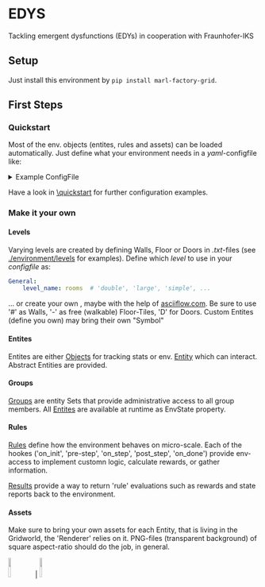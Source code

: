 # EDYS

Tackling emergent dysfunctions (EDYs) in cooperation with Fraunhofer-IKS

## Setup
Just install this environment by `pip install marl-factory-grid`.

## First Steps


### Quickstart
Most of the env. objects (entites, rules and assets) can be loaded automatically. 
Just define what your environment needs in a *yaml*-configfile like:

<details><summary>Example ConfigFile</summary>    
    General:
    level_name: rooms
    env_seed: 69
    verbose: !!bool False
    pomdp_r: 5
    individual_rewards: !!bool True

    Entities:
        Defaults: {}
        Doors:
            closed_on_init: True
            auto_close_interval: 10
            indicate_area: False
        Destinations: {}

    Agents:
        Wolfgang:
            Actions:
                - Move8
                - Noop
                - DoorUse
                - ItemAction
            Observations:
                - All
                - Placeholder
                - Walls
                - Items
                - Placeholder
                - Doors
                - Doors
        Armin:
            Actions:
                - Move4
                - ItemAction
                - DoorUse
            Observations:
                - Combined:
                    - Agent['Wolfgang']
                    - Walls
                    - Doors
                    - Items
    Rules:
        Defaults: {}
        Collision:
            done_at_collisions: !!bool True
        ItemRespawn:
            spawn_freq: 5
        DoorAutoClose: {}

    Assets:
    - Defaults
    - Items
    - Doors
   </details>

Have a look in [\quickstart](./quickstart) for further configuration examples.

### Make it your own

#### Levels
Varying levels are created by defining Walls, Floor or Doors in *.txt*-files (see [./environment/levels](./environment/levels) for examples).
Define which *level* to use in your *configfile* as: 
```yaml
General:
    level_name: rooms  # 'double', 'large', 'simple', ...
```
... or create your own , maybe with the help of [asciiflow.com](https://asciiflow.com/#/).
Be sure to use '#' as Walls, '-' as free (walkable) Floor-Tiles, 'D' for Doors.
Custom Entites (define you own) may bring their own "Symbol"

#### Entites
Entites are either [Objects](./environment/entity/object.py) for tracking stats or env. [Entity](./environment/entity/entity.py) which can interact.
Abstract Entities are provided.

#### Groups
[Groups](./environment/groups/objects.py) are entity Sets that provide administrative access to all group members. 
All [Entites](./environment/entity/global_entities.py) are available at runtime as EnvState property.


#### Rules
[Rules](./environment/entity/object.py) define how the environment behaves on micro-scale.
Each of the hookes ('on_init', 'pre-step', 'on_step', 'post_step', 'on_done') 
provide env-access to implement customn logic, calculate rewards, or gather information.




[Results](./environment/entity/object.py) provide a way to return 'rule' evaluations such as rewards and state reports 
back to the environment.
#### Assets
Make sure to bring your own assets for each Entity, that is living in the Gridworld, the 'Renderer' relies on it.
PNG-files (transparent background) of square aspect-ratio should do the job, in general.

<div style="margin:0 auto;">
<img src=".\environment\assets\wall.png"  width="10%"> | <img src=".\environment\assets\agent\agent.png"  width="10%">
</div>




